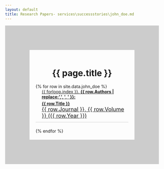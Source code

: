 ```yaml
---
layout: default
title: Research Papers- services\successstories\john_doe.md
---
```

<div style="display: flex; flex-direction: column; align-items: left; border: 80px solid #ccc; padding: 20px;">
  <h1 style="text-align: center;">{{ page.title }}</h1>
  {% for row in site.data.john_doe %}
  <div style="text-align: left; margin-bottom: 20px; border-bottom: 1px solid #ccc; padding-bottom: 10px;">
    <a href="{{ row.DOI }}" target="_blank" style="text-decoration: underline; color: inherit; display: inline-block;">
      <div style="margin-left: 20px;">
        {{ forloop.index }}. <span style="font-weight: bold;">{{ row.Authors | replace:',', ', ' }}:</span>
      </div>
      <div style="font-weight: bold; margin-top: 5px; margin-left: 20px;">
        {{ row.Title }}
      </div>
      <div style="font-size: 18px; margin-left: 20px;">
        {{ row.Journal }}, {{ row.Volume }} ({{ row.Year }})
      </div>
    </a>
  </div>
  {% endfor %}
</div>






<!-- <div style="display: flex; flex-direction: column; align-items: center; border: 1px solid #ccc; padding: 20px;">
  <h1>{{ page.title }}</h1>
  {% for row in site.data.john_doe %}
  <div style="margin-bottom: 20px; border-bottom: 1px solid #ccc; padding-bottom: 10px;">
    <div>
      {{ forloop.index }}. <span style="font-weight: bold;">{{ row.Authors | replace:',', ', ' }}:</span>
    </div>
    <div style="font-weight: bold; margin-top: 5px;">
      {{ row.Title }}
    </div>
    <div style="font-size: 18px;">
      {{ row.Journal }}, {{ row.Volume }} ({{ row.Year }})
    </div>
  </div>
  {% endfor %}
</div> -->
